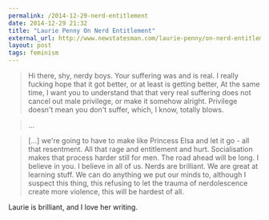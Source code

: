 ```yaml
---
permalink: /2014-12-29-nerd-entitlement
date: 2014-12-29 21:32
title: "Laurie Penny On Nerd Entitlement"
external_url: http://www.newstatesman.com/laurie-penny/on-nerd-entitlement-rebel-alliance-empire
layout: post
tags: feminism
---
```


>Hi there, shy, nerdy boys. Your suffering was and is real. I really fucking hope that it got better, or at least is getting better, At the same time, I want you to understand that that very real suffering does not cancel out male privilege, or make it somehow alright. Privilege doesn't mean you don't suffer, which, I know, totally blows.

>...

>[...] we're going to have to make like Princess Elsa and let it go - all that resentment. All that rage and entitlement and hurt. Socialisation makes that process harder still for men. The road ahead will be long. I believe in you. I believe in all of us. Nerds are brilliant. We are great at learning stuff. We can do anything we put our minds to, although I suspect this thing, this refusing to let the trauma of nerdolescence create more violence, this will be hardest of all.

Laurie is brilliant, and I love her writing.